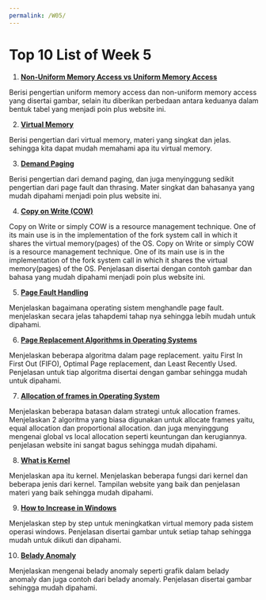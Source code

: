 ```yaml
---
permalink: /W05/
---
```

# Top 10 List of Week 5

1. **[Non-Uniform Memory Access vs Uniform Memory Access](https://www.geeksforgeeks.org/difference-between-uniform-memory-access-uma-and-non-uniform-memory-access-numa/)**  

Berisi pengertian uniform memory access dan non-uniform memory access yang disertai gambar, selain itu diberikan
perbedaan antara keduanya dalam bentuk tabel yang menjadi poin plus website ini.

2. **[Virtual Memory](https://tldp.org/LDP/sag/html/vm-intro.html)**  

Berisi pengertian dari virtual memory, materi yang singkat dan jelas. sehingga kita dapat
mudah memahami apa itu virtual memory.

3. **[Demand Paging](https://www.javatpoint.com/os-demand-paging)**  

Berisi pengertian dari demand paging, dan juga menyinggung sedikit pengertian dari page fault dan thrasing.
Mater singkat dan bahasanya yang mudah dipahami menjadi poin plus website ini.

4. **[Copy on Write (COW)](https://www.geeksforgeeks.org/copy-on-write/)**  

Copy on Write or simply COW is a resource management technique. One of its main use is in the implementation of the fork
system call in which it shares the virtual memory(pages) of the OS. Copy on Write or simply COW is a resource
management technique. One of its main use is in the implementation of the fork system call in which it shares the virtual memory(pages)
of the OS. Penjelasan disertai dengan contoh gambar dan bahasa yang mudah dipahami menjadi poin plus website ini.

5. **[Page Fault Handling](https://www.geeksforgeeks.org/page-fault-handling-in-operating-system/)**  

Menjelaskan bagaimana operating sistem menghandle page fault. menjelaskan secara jelas tahapdemi tahap nya sehingga
lebih mudah untuk dipahami.

6. **[Page Replacement Algorithms in Operating Systems](https://www.geeksforgeeks.org/page-replacement-algorithms-in-operating-systems/)**  

Menjelaskan beberapa algoritma dalam page replacement. yaitu First In First Out (FIFO), Optimal Page replacement, dan
Least Recently Used. Penjelasan untuk tiap algoritma disertai dengan gambar sehingga mudah untuk dipahami.

7. **[Allocation of frames in Operating System](https://www.geeksforgeeks.org/operating-system-allocation-frames/)**  

Menjelaskan beberapa batasan dalam strategi untuk allocation frames. Menjelaskan 2 algoritma yang biasa digunakan untuk allocate
frames yaitu, equal allocation dan proportional allocation. dan juga menyinggung mengenai global vs local allocation seperti 
keuntungan dan kerugiannya. penjelasan website ini sangat bagus sehingga mudah dipahami.

8. **[What is Kernel](https://afteracademy.com/blog/what-is-kernel-in-operating-system-and-what-are-the-various-types-of-kernel)**  

Menjelaskan apa itu kernel. Menjelaskan beberapa fungsi dari kernel dan beberapa jenis dari kernel. Tampilan website
yang baik dan penjelasan materi yang baik sehingga mudah dipahami.

9. **[How to Increase in Windows](https://winpreso.com/cara-menambah-virtual-memory-di-windows/)**  

Menjelaskan step by step untuk meningkatkan virtual memory pada sistem operasi windows. Penjelasan disertai gambar
untuk setiap tahap sehingga mudah untuk diikuti dan dipahami.

10. **[Belady Anomaly](https://prepinsta.com/operating-systems/beladys-anomaly/)**  

Menjelaskan mengenai belady anomaly seperti grafik dalam belady anomaly dan juga contoh dari belady anomaly.
Penjelasan disertai gambar sehingga mudah dipahami.
